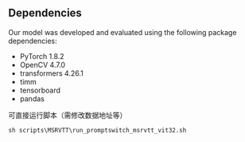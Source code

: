 <a name="depend"/>

## Dependencies
Our model was developed and evaluated using the following package dependencies:
- PyTorch 1.8.2
- OpenCV 4.7.0
- transformers 4.26.1
- timm
- tensorboard
- pandas



可直接运行脚本（需修改数据地址等）

```shell
sh scripts\MSRVTT\run_promptswitch_msrvtt_vit32.sh
```

